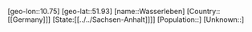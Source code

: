 ﻿---
location: [51.93,10.75]
type: City
tags:
- geo/City


SpocWebEntityId: 35468
isDeleted: false
confidential: public

---
[geo-lon::10.75]
[geo-lat::51.93]
[name::Wasserleben]
[Country::[[Germany]]]
[State:[[../../Sachsen-Anhalt]]]]
[Population::]
[Unknown::]

